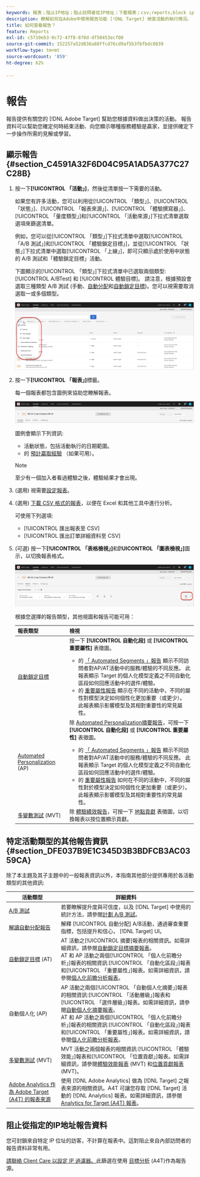```yaml
---
keywords: 報表；阻止IP地址；阻止訪問者從IP地址；下載報表；csv;reports;block ip address;block visitor from ip address;download reports;reporting
description: 瞭解如何在Adobe中使用報告功能 [!DNL Target] 檢查活動的執行情況。 根據您的資料做出更好的決策，以提高ROI。
title: 如何查看報告？
feature: Reports
exl-id: c5710eb3-0c72-47f8-870d-df50453ecf08
source-git-commit: 152257a52d836a88ffcd76cd9af5b3fbfbdc0839
workflow-type: tm+mt
source-wordcount: '859'
ht-degree: 62%

---
```


# 報告

報告提供有關您的 [!DNL Adobe Target] 幫助您根據資料做出決策的活動。 報告資料可以幫助您確定何時結束活動、向您顯示哪種服務體驗是贏家，並提供確定下一步操作所需的見解或學習。

## 顯示報告 {#section_C4591A32F6D04C95A1AD5A377C27C28B}

1. 按一下&#x200B;**[!UICONTROL 「活動」]**，然後從清單按一下需要的活動。

   如果您有許多活動，您可以利用從[!UICONTROL 「類型」]、[!UICONTROL 「狀態」]、[!UICONTROL 「報表來源」]、[!UICONTROL 「體驗撰寫器」]、[!UICONTROL 「量度類型」]和[!UICONTROL 「活動來源」]下拉式清單選取選項來篩選清單。

   例如，您可以從[!UICONTROL 「類型」]下拉式清單中選取[!UICONTROL 「A/B 測試」]和[!UICONTROL 「體驗鎖定目標」]，並從[!UICONTROL 「狀態」]下拉式清單中選取[!UICONTROL 「上線」]，即可只顯示處於使用中狀態的 A/B 測試和「體驗鎖定目標」活動。

   下圖顯示的[!UICONTROL 「類型」]下拉式清單中已選取兩個類型: [!UICONTROL A/BTest] 和 [!UICONTROL 體驗目標]。 請注意，根據預設會選取三種類型 A/B 測試 (手動、[自動分配](/help/main/c-activities/automated-traffic-allocation/automated-traffic-allocation.md)和[自動鎖定目標](/help/main/c-activities/auto-target/auto-target-to-optimize.md))。您可以視需要取消選取一或多個類型。

   ![依類型篩選報表](/help/main/c-reports/assets/report_filters-new.png)

1. 按一下&#x200B;**[!UICONTROL 「報表」]**&#x200B;標籤。

   每一個報表都包含圖例來協助您瞭解報表。

   ![報表圖例](/help/main/c-reports/assets/report_menu_bar-new.png)

   圖例會顯示下列資訊:

   * 活動狀態，包括活動執行的日期範圍。
   * 的 [預計贏取經驗](/help/main/c-activities/automated-traffic-allocation/determine-winner.md) （如果可用）。

   >[!NOTE]
   >
   >至少有一個加入者看過體驗之後，體驗結果才會出現。

1. (選用) 視需要[設定報表](/help/main/c-reports/c-report-settings/report-settings.md#concept_4BB6A7FDAB6F4806A632F9CD989B8BFA)。
1. (選用) [下載 CSV 格式的報表](/help/main/c-reports/downloading-data-in-csv-file.md#concept_3F276FF2BBB2499388F97451D6DE2E75)，以便在 Excel 和其他工具中進行分析。

   可使用下列選項: 

   * [!UICONTROL 匯出報表至 CSV]
   * [!UICONTROL 匯出訂單詳細資料至 CSV]

1. (可選) 按一下&#x200B;**[!UICONTROL 「表格檢視」]**&#x200B;和&#x200B;**[!UICONTROL 「圖表檢視」]**&#x200B;圖示，以切換報表格式。

   ![表和圖形視圖表徵圖](/help/main/c-reports/assets/table-and-graph-icons.png)

   根據您選擇的報告類型，其他視圖和報告可能可用：

   | 報表類型 | 檢視 |
   | --- | --- |
   | [自動鎖定目標](/help/main/c-activities/auto-target/auto-target-to-optimize.md) | 按一下 **[!UICONTROL 自動化段]** 或 **[!UICONTROL 重要屬性]** 表徵圖。<ul><li>的 [「 Automated Segments 」報告](/help/main/c-reports/c-personalization-insights-reports/automated-segments-report.md) 顯示不同訪問者對AP/AT活動中的服務/體驗的不同反應。 此報表顯示 Target 的個人化模型定義之不同自動化區段如何回應活動中的選件/體驗。</li><li>的 [重要屬性報告](/help/main/c-reports/c-personalization-insights-reports/important-attributes-report.md) 顯示在不同的活動中，不同的屬性對模型決定如何個性化更加重要（或更少）。 此報表顯示影響模型及其相對重要性的常見屬性。</li></ul> |
   | [Automated Personalization](/help/main/c-activities/t-automated-personalization/automated-personalization.md) (AP) | 除 [Automated Personalization摘要報告](/help/main/c-reports/reports-ap.md)，可按一下 **[!UICONTROL 自動化段]** 或 **[!UICONTROL 重要屬性]** 表徵圖。<ul><li>的 [「 Automated Segments 」報告](/help/main/c-reports/c-personalization-insights-reports/automated-segments-report.md) 顯示不同訪問者對AP/AT活動中的服務/體驗的不同反應。 此報表顯示 Target 的個人化模型定義之不同自動化區段如何回應活動中的選件/體驗。</li><li>的 [重要屬性報告](/help/main/c-reports/c-personalization-insights-reports/important-attributes-report.md) 如何在不同的活動中，不同的屬性對於模型決定如何個性化更加重要（或更少）。 此報表顯示影響模型及其相對重要性的常見屬性。</li></ul> |
   | [多變數測試](/help/main/c-activities/c-multivariate-testing/multivariate-testing.md) (MVT) | 除 [體驗績效報告](/help/main/c-reports/experience-performance-report.md)，可按一下 [地點貢獻](/help/main/c-reports/location-contribution-report.md) 表徵圖，以切換報表以按位置顯示貢獻。 |

## 特定活動類型的其他報告資訊 {#section_DFE037B9E1C345D3B3BDFCB3AC0359CA}

除了本主題及其子主題中的一般報表資訊以外，本指南其他部分提供專用於各活動類型的其他資訊:

| 活動類型 | 詳細資料 |
|--- |--- |
| [A/B 測試](/help/main/c-activities/t-test-ab/test-ab.md) | 若要瞭解提升度與可信度，以及 [!DNL Target] 中使用的統計方法，請參閱[計劃 A/B 測試](/help/main/c-activities/t-test-ab/sample-size-determination.md)。 |
| [解讀自動分配報告](/help/main/c-activities/automated-traffic-allocation/determine-winner.md) | 解釋 [!UICONTROL 自動分配] A/B活動，通過審查重要指標，包括提升和信心， [!DNL Target] UI。 |
| [自動鎖定目標](/help/main/c-activities/auto-target/auto-target-to-optimize.md) (AT) | AT 活動之[!UICONTROL 摘要]報表的相關資訊。如需詳細資訊，請參閱[自動鎖定目標摘要報表](/help/main/c-reports/auto-target-summary-report.md)。<br>AT 和 AP 活動之兩個[!UICONTROL 「個人化前瞻分析」]報表的相關資訊:[!UICONTROL 「自動化區段」]報表和[!UICONTROL 「重要屬性」]報表。如需詳細資訊，請參閱[個人化前瞻分析報表](/help/main/c-reports/c-personalization-insights-reports/personalization-insights-reports.md)。 |
| [](/help/main/c-activities/t-automated-personalization/automated-personalization.md)自動個人化 (AP) | AP 活動之兩個[!UICONTROL 「自動個人化摘要」]報表的相關資訊:[!UICONTROL 「活動層級」]報表和[!UICONTROL 「選件層級」]報表。如需詳細資訊，請參閱[自動個人化摘要報表](/help/main/c-reports/reports-ap.md)。<br>AT 和 AP 活動之兩個[!UICONTROL 「個人化前瞻分析」]報表的相關資訊:[!UICONTROL 「自動化區段」]報表和[!UICONTROL 「重要屬性」]報表。如需詳細資訊，請參閱[個人化前瞻分析報表](/help/main/c-reports/c-personalization-insights-reports/personalization-insights-reports.md)。 |
| [多變數測試](/help/main/c-activities/c-multivariate-testing/multivariate-testing.md) (MVT) | MVT 活動之兩個報表的相關資訊:[!UICONTROL 「體驗效能」]報表和[!UICONTROL 「位置貢獻」]報表。如需詳細資訊，請參閱[體驗效能報表](/help/main/c-reports/experience-performance-report.md) (MVT) 和[位置貢獻報表](/help/main/c-reports/location-contribution-report.md) (MVT)。 |
| [Adobe Analytics 作為 Adobe Target (A4T) 的報表來源](/help/main/c-integrating-target-with-mac/a4t/a4t.md) | 使用 [!DNL Adobe Analytics] 做為 [!DNL Target] 之報表來源的相關資訊。A4T 可讓您存取 [!DNL Target] 活動的 [!DNL Analytics] 報表。如需詳細資訊，請參閱 [Analytics for Target (A4T) 報表](/help/main/c-reports/analytics-for-target-a4t-reporting.md)。 |

## 阻止從指定的IP地址報告資料

您可封鎖來自特定 IP 位址的訪客，不計算在報表中。這對阻止來自內部訪問者的報告資料非常有用。

[請聯絡 Client Care 以設定 IP 過濾器。](/help/main/cmp-resources-and-contact-information.md#reference_ACA3391A00EF467B87930A450050077C)此篩選在使用 [目標分析](/help/main/c-integrating-target-with-mac/a4t/a4t.md#concept_7540C8C04259434AB6EE33B09F47A1DE) (A4T)作為報告源。
